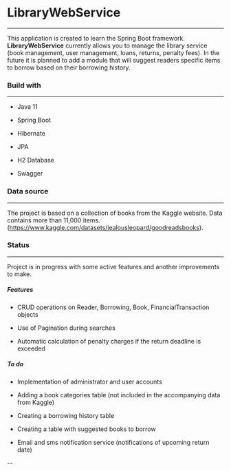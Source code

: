 # LibraryWebService
---
This application is created to learn the Spring Boot framework. 
__LibraryWebService__ currently allows you to manage the library service (book management, user management, loans, returns, penalty fees). 
In the future it is planned to add a module that will suggest readers specific items to borrow based on their borrowing history.


### Build with
---
* Java 11

* Spring Boot

* Hibernate

* JPA

* H2 Database

* Swagger

### Data source
---
The project is based on a collection of books from the Kaggle website. Data contains more than 11,000 items.
(https://www.kaggle.com/datasets/jealousleopard/goodreadsbooks).

### Status
---
Project is in progress with some active features and another improvements to make.

##### _Features_

* CRUD operations on Reader, Borrowing, Book, FinancialTransaction objects

* Use of Pagination during searches

* Automatic calculation of penalty charges if the return deadline is exceeded

##### _To do_

* Implementation of administrator and user accounts

* Adding a book categories table (not included in the accompanying data from Kaggle)

* Creating a borrowing history table

* Creating a table with suggested books to borrow

* Email and sms notification service (notifications of upcoming return date)

--

